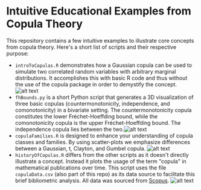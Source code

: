 # Intuitive Educational Examples from Copula Theory
This repository contains a few intuitive examples to illustrate core concepts from copula theory. Here's a short list of scripts and their respective purpose:
- `introToCopulas.R` demonstrates how a Gaussian copula can be used to simulate two correlated random variables with arbitrary marginal distributions. It accomplishes this with basic R code and thus without the use of the copula package in order to demystify the concept. ![alt text](http://i.imgur.com/KYZ3tkW.png "Gaussian Copula")
- `fhBounds.py` is a short Python script that generates a 3D visualization of three basic copulas (countermonotonicity, independence, and comonotonicity) in a bivariate setting. The countermonotonicity copula constitutes the lower Fréchet-Hoeffding bound, while the comonotonicity copula is the upper Fréchet-Hoeffding bound. The independence copula lies between the two.![alt text](http://i.imgur.com/x8CRhwL.png "Fréchet-Hoeffding")
- `copulaFamilies.R` is designed to enhance your understanding of copula classes and families. By using scatter-plots we emphasize differences between a Gaussian, t, Clayton, and Gumbel copula. ![alt text](http://i.imgur.com/TEtoSvZ.png "Copula Families")
- `historyOfCopulas.R` differs from the other scripts as it doesn't directly illustrate a concept. Instead it plots the usage of the term "copula" in mathematical publications over time. This script uses the file `copulaData.csv` (also part of this repo) as its data source to facilitate this brief bibliometric analysis. All data was sourced from [Scopus](https://www.scopus.com/). ![alt text](http://i.imgur.com/bCNNrtm.png "Bibliometric Analysis")
